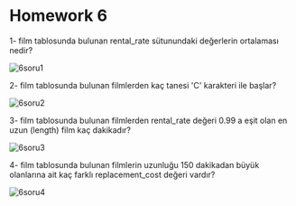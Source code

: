 # Homework 6
1- film tablosunda bulunan rental_rate sütunundaki değerlerin ortalaması nedir?

![6soru1](https://user-images.githubusercontent.com/83791722/153404096-3a91da8e-f7c4-487e-8a1a-eb332945a968.png)

2- film tablosunda bulunan filmlerden kaç tanesi 'C' karakteri ile başlar?

![6soru2](https://user-images.githubusercontent.com/83791722/153404382-5fff9373-d08c-443d-bdd2-e73a837fb3c2.png)

3- film tablosunda bulunan filmlerden rental_rate değeri 0.99 a eşit olan en uzun (length) film kaç dakikadır?

![6soru3](https://user-images.githubusercontent.com/83791722/153404541-08e300c5-bda9-4016-8838-cc12b26f2db4.png)

4- film tablosunda bulunan filmlerin uzunluğu 150 dakikadan büyük olanlarına ait kaç farklı replacement_cost değeri vardır?

![6soru4](https://user-images.githubusercontent.com/83791722/153404728-88db25a1-4203-4128-83c7-568caf0ed06d.png)
